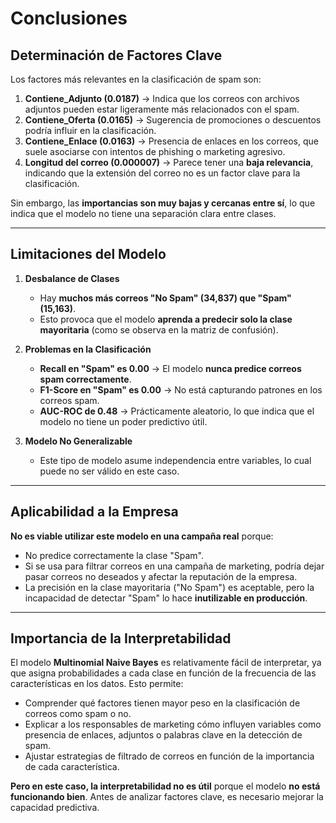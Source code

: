 # Conclusiones

## **Determinación de Factores Clave**
Los factores más relevantes en la clasificación de spam son:
1. **Contiene_Adjunto (0.0187)** → Indica que los correos con archivos adjuntos pueden estar ligeramente más relacionados con el spam.
2. **Contiene_Oferta (0.0165)** → Sugerencia de promociones o descuentos podría influir en la clasificación.
3. **Contiene_Enlace (0.0163)** → Presencia de enlaces en los correos, que suele asociarse con intentos de phishing o marketing agresivo.
4. **Longitud del correo (0.000007)** → Parece tener una **baja relevancia**, indicando que la extensión del correo no es un factor clave para la clasificación.

Sin embargo, las **importancias son muy bajas y cercanas entre sí**, lo que indica que el modelo no tiene una separación clara entre clases.

---

## **Limitaciones del Modelo**
1. **Desbalance de Clases**  
   - Hay **muchos más correos "No Spam" (34,837) que "Spam" (15,163)**.
   - Esto provoca que el modelo **aprenda a predecir solo la clase mayoritaria** (como se observa en la matriz de confusión).

2. **Problemas en la Clasificación**
   - **Recall en "Spam" es 0.00** → El modelo **nunca predice correos spam correctamente**.
   - **F1-Score en "Spam" es 0.00** → No está capturando patrones en los correos spam.
   - **AUC-ROC de 0.48** → Prácticamente aleatorio, lo que indica que el modelo no tiene un poder predictivo útil.

3. **Modelo No Generalizable**
   - Este tipo de modelo asume independencia entre variables, lo cual puede no ser válido en este caso.

---

## **Aplicabilidad a la Empresa**
**No es viable utilizar este modelo en una campaña real** porque:
- No predice correctamente la clase "Spam".
- Si se usa para filtrar correos en una campaña de marketing, podría dejar pasar correos no deseados y afectar la reputación de la empresa.
- La precisión en la clase mayoritaria ("No Spam") es aceptable, pero la incapacidad de detectar "Spam" lo hace **inutilizable en producción**.

---

## **Importancia de la Interpretabilidad**
El modelo **Multinomial Naive Bayes** es relativamente fácil de interpretar, ya que asigna probabilidades a cada clase en función de la frecuencia de las características en los datos. Esto permite:

- Comprender qué factores tienen mayor peso en la clasificación de correos como spam o no.
- Explicar a los responsables de marketing cómo influyen variables como presencia de enlaces, adjuntos o palabras clave en la detección de spam.
- Ajustar estrategias de filtrado de correos en función de la importancia de cada característica.


**Pero en este caso, la interpretabilidad no es útil** porque el modelo **no está funcionando bien**. Antes de analizar factores clave, es necesario mejorar la capacidad predictiva.  